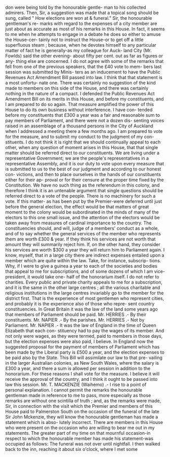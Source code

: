 don were being told by the honourable gentle- man to his collected admirers. Then, Sir, a suggestion was made that a topical song should be sung, called " How elections are won at & funeral." Sir, the honourable gentleman's re- marks with regard to the expenses of a city member are just about as accurate as most of his remarks in this House. In fact, it seems to me when he attempts to engage in a debate he does so either to amuse the House-cer- tainly not to instruct the House-or to get off a little superfluous steam ; because, when he devotes himself to any particular matter of fact he is generally-as my colleague for Auck- land City (Mr. Fowlds) said the other evening- about fifty per cent. out as far as figures or any- thing else are concerned. I do not agree with some of the remarks that fell from one of the previous speakers, that the £40 vote to mem- bers last session was submitted by Minis- ters as an inducement to have the Public Revenues Act Amendment Bill passed into law. I think that that statement is a most unfortu- nate one. There was certainly no suggestion of the kind made to members on this side of the House, and there was certainly nothing in the nature of a compact. I defended the Public Revenues Act Amendment Bill on its merits in this House, and before my constituents, and I am prepared to do so again. That measure amplified the power of this House to do its own business without interference. I have con- tended before my constituents that £300 a year was a fair and reasonable sum to pay members of Parliament, and there were not a dozen dis- senting voices raised in an assemblage of a thousand persons in the City of Auckland when I addressed a meeting there a few months ago. I am prepared to vote for the measure, and to submit my conduct to the judgment of my con- stituents. I do not think it is right that we should continually appeal to each other, when any question of moment arises in this House, that that single matter should be referred direct to our constituents. We are living under a representative Government; we are the people's representatives in a representative Assembly, and it is our duty to vote upon every measure that is submitted to us to the best of our judgment and according to our honest con- victions, and then to place ourselves in the hands of our constituents either for their ap- proval or for their censure at the proper time fixed by the Constitution. We have no such thing as the referendum in this colony, and therefore I think it is an untenable argument that single questions should be referred direct to a vote of the people. There is no machinery for such a vote. If this matter- as has been put by the Premier-were deferred until just before the general election, the effect would be that matters of great moment to the colony would be subordinated in the minds of many of the electors to this one small issue, and the attention of the electors would be taken away from measures of cardinal importance to the country. The constituencies should, and will, judge of a members' conduct as a whole, and of to say whether the general services of the member who represents them are worth £300 & year. If they think his services are not worth that amount they will summarily reject him. If, on the other hand, they consider his services are worth $300 a year they will return him to Parliament again. I know, myself, that in a large city there are indirect expenses entailed upon a member which are quite within the law. Take, for instance, subscrip- tions. Why, if I were to give a guinea a year to each of the societies and bodies that appeal to me for subscriptions, and of some dozens of which I am vice-president, it would take one- half of the honorarium itself. I do not refer to charities. Every public and private charity appeals to me for a subscription, and it is the same in the other large centres ; all the various charitable and religious institutions in the large centres invariably go to the member for the district first. That is the experience of most gentlemen who represent cities, and probably it is the experience also of those who repre- sent country constituencies. In Great Britain it was the law of the land some years ago that members of Parliament should be paid. Mr. HERRIES .- By their constituents. Mr. NAPIER .- By the parishes. Mr. HERRIES .- Not by Parliament. Mr. NAPIER .- It was the law of England in the time of Queen Elizabeth that each con- stituency had to pay the wages of its member. And not only were wages, as they were termed, paid to members in those days, but the election expenses were also paid, I believe. In England now the suggested proposal for the payment of members of Parliament which has been made by the Liberal party is £500 a year, and the election expenses to be paid also by the State. This Bill will assimilate our law to that pre- vailing in the larger Australian colonies, as New South Wales, where the salary is £300 a year, and there a sum is allowed per session in addition to the honorarium. For these reasons I shall vote for the measure. I believe it will receive the approval of the country, and I think it ought to be passed into law this session. Mr. T. MACKENZIE (Waihemo) .- I rise to a point of personal explanation. I cannot permit the remarks the honourable gentleman made in reference to me to pass, more especially as those remarks are without one scintilla of truth ; and, as the remarks were made, Sir, in connection with the visit which the Premier and members of this House paid to Palmerston South on the occasion of the funeral of the late Sir John Mckenzie, they will know the honourable gentleman has made a statement which is abso- lutely incorrect. There are members in this House who were present on the occasion who are willing to bear me out in my statements. The greater part of my time on that mournful occasion-in respect to which the honourable member has made his statement-was occupied as follows: The funeral was not over until nightfall. I then walked back to the inn, reaching it about six o'clock, where I met some 